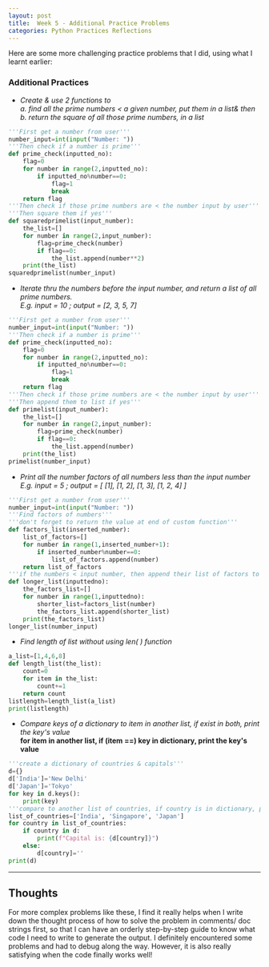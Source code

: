 ```yaml
---
layout: post
title:  Week 5 - Additional Practice Problems
categories: Python Practices Reflections
---
```


Here are some more challenging practice problems that I did, using what I learnt earlier:  

### Additional Practices

- *Create & use 2 functions to  
 a. find all the prime numbers < a given number, put them in a list& then  
 b. return the square of all those prime numbers, in a list*
```python
'''First get a number from user'''
number_input=int(input("Number: "))
'''Then check if a number is prime'''
def prime_check(inputted_no):
    flag=0
    for number in range(2,inputted_no):
        if inputted_no%number==0:
            flag=1
            break
    return flag
'''Then check if those prime numbers are < the number input by user'''
'''Then square them if yes'''
def squaredprimelist(input_number):
    the_list=[]
    for number in range(2,input_number):
        flag=prime_check(number)
        if flag==0:
            the_list.append(number**2)
    print(the_list)
squaredprimelist(number_input)
```  

- *Iterate thru the numbers before the input number, and return a list of all prime numbers.  
E.g. input = 10 ; output = [2, 3, 5, 7]*
```python
'''First get a number from user'''
number_input=int(input("Number: "))
'''Then check if a number is prime'''
def prime_check(inputted_no):
    flag=0
    for number in range(2,inputted_no):
        if inputted_no%number==0:
            flag=1
            break
    return flag
'''Then check if those prime numbers are < the number input by user'''
'''Then append them to list if yes'''
def primelist(input_number):
    the_list=[]
    for number in range(2,input_number):
        flag=prime_check(number)
        if flag==0:
            the_list.append(number)
    print(the_list)
primelist(number_input)
```  

- *Print all the number factors of all numbers less than the input number  
E.g. input = 5 ; output = [ [1], [1, 2], [1, 3], [1, 2, 4] ]*  
```python
'''First get a number from user'''
number_input=int(input("Number: "))
'''Find factors of numbers''' 
'''don't forget to return the value at end of custom function'''
def factors_list(inserted_number):
    list_of_factors=[]
    for number in range(1,inserted_number+1):
        if inserted_number%number==0:
            list_of_factors.append(number)
    return list_of_factors
'''if the numbers < input number, then append their list of factors to list'''
def longer_list(inputtedno):
    the_factors_list=[]
    for number in range(1,inputtedno):
        shorter_list=factors_list(number)
        the_factors_list.append(shorter_list)
    print(the_factors_list)
longer_list(number_input)
```  

- *Find length of list without using len( ) function*
```python
a_list=[1,4,6,8]
def length_list(the_list):
    count=0
    for item in the_list:
        count+=1
    return count
listlength=length_list(a_list)
print(listlength)
```  

- *Compare keys of a dictionary to item in another list, if exist in both, print the key's value*  
 **for item in another list, if (item ==) key in dictionary, print the key's value**
```python
'''create a dictionary of countries & capitals'''
d={}
d['India']='New Delhi'
d['Japan']='Tokyo'
for key in d.keys():
    print(key)
'''compare to another list of countries, if country is in dictionary, print its capital.'''
list_of_countries=['India', 'Singapore', 'Japan']
for country in list_of_countries:
    if country in d:
        print(f"Capital is: {d[country]}")
    else:
        d[country]=''
print(d)
```

---

## Thoughts

For more complex problems like these, I find it really helps when I write down the thought process of how to solve the problem in comments/ doc strings first, so that I can have an orderly step-by-step guide to know what code I need to write to generate the output. I definitely encountered some problems and had to debug along the way. However, it is also really satisfying when the code finally works well!  